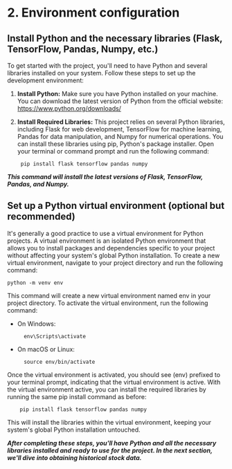 # 2. Environment configuration

## Install Python and the necessary libraries (Flask, TensorFlow, Pandas, Numpy, etc.)

To get started with the project, you'll need to have Python and several libraries installed on your system. Follow these steps to set up the development environment:

1. **Install Python:** Make sure you have Python installed on your machine. You can download the latest version of Python from the official website: https://www.python.org/downloads/

2. **Install Required Libraries:** This project relies on several Python libraries, including Flask for web development, TensorFlow for machine learning, Pandas for data manipulation, and Numpy for numerical operations. You can install these libraries using pip, Python's package installer. Open your terminal or command prompt and run the following command:

        pip install flask tensorflow pandas numpy

***This command will install the latest versions of Flask, TensorFlow, Pandas, and Numpy.***

## Set up a Python virtual environment (optional but recommended)

It's generally a good practice to use a virtual environment for Python projects. A virtual environment is an isolated Python environment that allows you to install packages and dependencies specific to your project without affecting your system's global Python installation. To create a new virtual environment, navigate to your project directory and run the following command:

    python -m venv env

This command will create a new virtual environment named env in your project directory. To activate the virtual environment, run the following command:

- On Windows:

        env\Scripts\activate

- On macOS or Linux:

        source env/bin/activate

Once the virtual environment is activated, you should see (env) prefixed to your terminal prompt, indicating that the virtual environment is active. With the virtual environment active, you can install the required libraries by running the same pip install command as before:

        pip install flask tensorflow pandas numpy

This will install the libraries within the virtual environment, keeping your system's global Python installation untouched.

***After completing these steps, you'll have Python and all the necessary libraries installed and ready to use for the project. In the next section, we'll dive into obtaining historical stock data.***